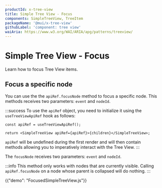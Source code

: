 ```yaml
---
productId: x-tree-view
title: Simple Tree View - Focus
components: SimpleTreeView, TreeItem
packageName: '@mui/x-tree-view'
githubLabel: 'component: tree view'
waiAria: https://www.w3.org/WAI/ARIA/apg/patterns/treeview/
---
```


# Simple Tree View - Focus

<p class="description">Learn how to focus Tree View items.</p>

## Focus a specific node

You can use the the `apiRef.focusNode` method to focus a specific node.
This methods receives two parameters: `event` and `nodeId`.

:::success
To use the `apiRef` object, you need to initialize it using the `useTreeViewApiRef` hook as follows:

```tsx
const apiRef = useTreeViewApiRef();

return <SimpleTreeView apiRef={apiRef}>{children}</SimpleTreeView>;
```

`apiRef` will be undefined during the first render and will then contain methods allowing you to imperatively interact with the Tree View.
:::

The `focusNode` receives two parameters: `event` and `nodeId`.

:::info
This method only works with nodes that are currently visible.
Calling `apiRef.focusNode` on a node whose parent is collapsed will do nothing.
:::

{{"demo": "FocusedSimpleTreeView.js"}}
